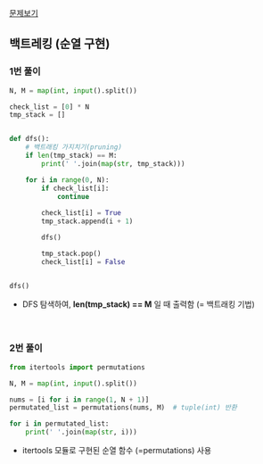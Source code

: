 [문제보기](https://www.acmicpc.net/problem/15650)


## 백트레킹 (순열 구현)

### 1번 풀이
```python
N, M = map(int, input().split())

check_list = [0] * N 
tmp_stack = []


def dfs():
    # 백트래킹 가지치기(pruning)
    if len(tmp_stack) == M:
        print(' '.join(map(str, tmp_stack)))

    for i in range(0, N):
        if check_list[i]:
            continue
            
        check_list[i] = True
        tmp_stack.append(i + 1)

        dfs()

        tmp_stack.pop()
        check_list[i] = False


dfs()
```
- DFS 탐색하여, **len(tmp_stack) == M** 일 때 출력함 (= 백트래킹 기법)
<br/><br/><br/>

### 2번 풀이
```python
from itertools import permutations

N, M = map(int, input().split())

nums = [i for i in range(1, N + 1)]
permutated_list = permutations(nums, M)  # tuple(int) 반환

for i in permutated_list:
    print(' '.join(map(str, i)))
```
- itertools 모듈로 구현된 순열 함수 (=permutations) 사용

